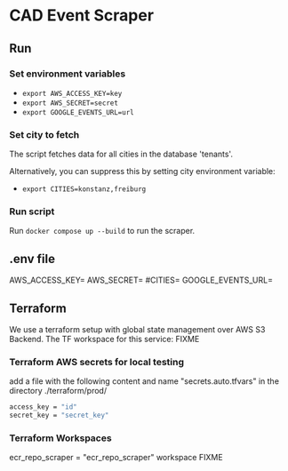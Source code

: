 # CAD Event Scraper

## Run

### Set environment variables
- `export AWS_ACCESS_KEY=key`
- `export AWS_SECRET=secret`
- `export GOOGLE_EVENTS_URL=url`

### Set city to fetch

The script fetches data for all cities in the database 'tenants'.

Alternatively, you can suppress this by setting city environment variable:
- `export CITIES=konstanz,freiburg`

### Run script

Run `docker compose up --build` to run the scraper.

## .env file
AWS_ACCESS_KEY=
AWS_SECRET=
#CITIES=
GOOGLE_EVENTS_URL=

## Terraform
We use a terraform setup with global state management over AWS S3 Backend.
The TF workspace for this service: FIXME
### Terraform AWS secrets for local testing
add a file with the following content and name "secrets.auto.tfvars" in the directory ./terraform/prod/
```sh
access_key = "id"
secret_key = "secret_key"
```
### Terraform Workspaces
ecr_repo_scraper = "ecr_repo_scraper" workspace
FIXME

